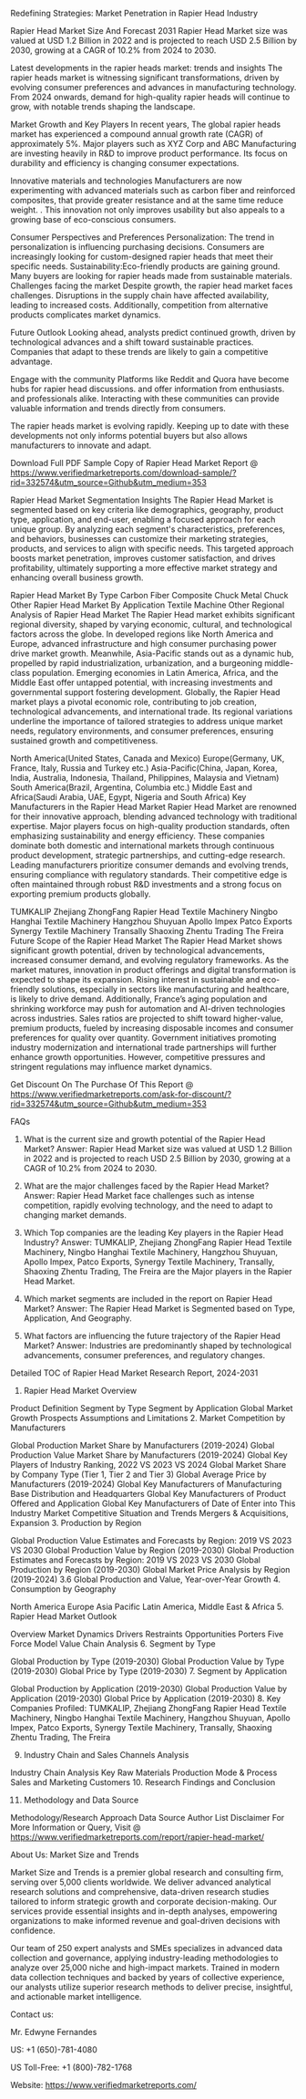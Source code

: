Redefining Strategies: Market Penetration in Rapier Head Industry


Rapier Head Market Size And Forecast 2031
Rapier Head Market size was valued at USD 1.2 Billion in 2022 and is projected to reach USD 2.5 Billion by 2030, growing at a CAGR of 10.2% from 2024 to 2030.

Latest developments in the rapier heads market: trends and insights
The rapier heads market is witnessing significant transformations, driven by evolving consumer preferences and advances in manufacturing technology. From 2024 onwards, demand for high-quality rapier heads will continue to grow, with notable trends shaping the landscape.

Market Growth and Key Players
In recent years, The global rapier heads market has experienced a compound annual growth rate (CAGR) of approximately 5%. Major players such as XYZ Corp and ABC Manufacturing are investing heavily in R&D to improve product performance. Its focus on durability and efficiency is changing consumer expectations.

Innovative materials and technologies
Manufacturers are now experimenting with advanced materials such as carbon fiber and reinforced composites, that provide greater resistance and at the same time reduce weight. . This innovation not only improves usability but also appeals to a growing base of eco-conscious consumers.

Consumer Perspectives and Preferences
Personalization: The trend in personalization is influencing purchasing decisions. Consumers are increasingly looking for custom-designed rapier heads that meet their specific needs.
Sustainability:Eco-friendly products are gaining ground. Many buyers are looking for rapier heads made from sustainable materials.
Challenges facing the market
Despite growth, the rapier head market faces challenges. Disruptions in the supply chain have affected availability, leading to increased costs. Additionally, competition from alternative products complicates market dynamics.

Future Outlook
Looking ahead, analysts predict continued growth, driven by technological advances and a shift toward sustainable practices. Companies that adapt to these trends are likely to gain a competitive advantage.

Engage with the community
Platforms like Reddit and Quora have become hubs for rapier head discussions. and offer information from enthusiasts. and professionals alike. Interacting with these communities can provide valuable information and trends directly from consumers.

The rapier heads market is evolving rapidly. Keeping up to date with these developments not only informs potential buyers but also allows manufacturers to innovate and adapt.

Download Full PDF Sample Copy of Rapier Head Market Report @ https://www.verifiedmarketreports.com/download-sample/?rid=332574&utm_source=Github&utm_medium=353

Rapier Head Market Segmentation Insights
The Rapier Head Market is segmented based on key criteria like demographics, geography, product type, application, and end-user, enabling a focused approach for each unique group. By analyzing each segment's characteristics, preferences, and behaviors, businesses can customize their marketing strategies, products, and services to align with specific needs. This targeted approach boosts market penetration, improves customer satisfaction, and drives profitability, ultimately supporting a more effective market strategy and enhancing overall business growth.

Rapier Head Market By Type
Carbon Fiber Composite Chuck
Metal Chuck
Other
Rapier Head Market By Application
Textile Machine
Other
Regional Analysis of Rapier Head Market
The Rapier Head market exhibits significant regional diversity, shaped by varying economic, cultural, and technological factors across the globe. In developed regions like North America and Europe, advanced infrastructure and high consumer purchasing power drive market growth. Meanwhile, Asia-Pacific stands out as a dynamic hub, propelled by rapid industrialization, urbanization, and a burgeoning middle-class population. Emerging economies in Latin America, Africa, and the Middle East offer untapped potential, with increasing investments and governmental support fostering development. Globally, the Rapier Head market plays a pivotal economic role, contributing to job creation, technological advancements, and international trade. Its regional variations underline the importance of tailored strategies to address unique market needs, regulatory environments, and consumer preferences, ensuring sustained growth and competitiveness.

North America(United States, Canada and Mexico)
Europe(Germany, UK, France, Italy, Russia and Turkey etc.)
Asia-Pacific(China, Japan, Korea, India, Australia, Indonesia, Thailand, Philippines, Malaysia and Vietnam)
South America(Brazil, Argentina, Columbia etc.)
Middle East and Africa(Saudi Arabia, UAE, Egypt, Nigeria and South Africa)
Key Manufacturers in the Rapier Head Market
Rapier Head Market are renowned for their innovative approach, blending advanced technology with traditional expertise. Major players focus on high-quality production standards, often emphasizing sustainability and energy efficiency. These companies dominate both domestic and international markets through continuous product development, strategic partnerships, and cutting-edge research. Leading manufacturers prioritize consumer demands and evolving trends, ensuring compliance with regulatory standards. Their competitive edge is often maintained through robust R&D investments and a strong focus on exporting premium products globally.

TUMKALIP
Zhejiang ZhongFang Rapier Head Textile Machinery
Ningbo Hanghai Textile Machinery
Hangzhou Shuyuan
Apollo Impex
Patco Exports
Synergy Textile Machinery
Transally
Shaoxing Zhentu Trading
The Freira
Future Scope of the Rapier Head Market
The Rapier Head Market shows significant growth potential, driven by technological advancements, increased consumer demand, and evolving regulatory frameworks. As the market matures, innovation in product offerings and digital transformation is expected to shape its expansion. Rising interest in sustainable and eco-friendly solutions, especially in sectors like manufacturing and healthcare, is likely to drive demand. Additionally, France’s aging population and shrinking workforce may push for automation and AI-driven technologies across industries. Sales ratios are projected to shift toward higher-value, premium products, fueled by increasing disposable incomes and consumer preferences for quality over quantity. Government initiatives promoting industry modernization and international trade partnerships will further enhance growth opportunities. However, competitive pressures and stringent regulations may influence market dynamics.

Get Discount On The Purchase Of This Report @ https://www.verifiedmarketreports.com/ask-for-discount/?rid=332574&utm_source=Github&utm_medium=353

FAQs
1. What is the current size and growth potential of the Rapier Head Market?
Answer: Rapier Head Market size was valued at USD 1.2 Billion in 2022 and is projected to reach USD 2.5 Billion by 2030, growing at a CAGR of 10.2% from 2024 to 2030.

2. What are the major challenges faced by the Rapier Head Market?
Answer: Rapier Head Market face challenges such as intense competition, rapidly evolving technology, and the need to adapt to changing market demands.

3. Which Top companies are the leading Key players in the Rapier Head Industry?
Answer: TUMKALIP, Zhejiang ZhongFang Rapier Head Textile Machinery, Ningbo Hanghai Textile Machinery, Hangzhou Shuyuan, Apollo Impex, Patco Exports, Synergy Textile Machinery, Transally, Shaoxing Zhentu Trading, The Freira are the Major players in the Rapier Head Market.

4. Which market segments are included in the report on Rapier Head Market?
Answer: The Rapier Head Market is Segmented based on Type, Application, And Geography.

5. What factors are influencing the future trajectory of the Rapier Head Market?
Answer: Industries are predominantly shaped by technological advancements, consumer preferences, and regulatory changes.

Detailed TOC of Rapier Head Market Research Report, 2024-2031
1. Rapier Head Market Overview

Product Definition
Segment by Type
Segment by Application
Global Market Growth Prospects
Assumptions and Limitations
2. Market Competition by Manufacturers

Global Production Market Share by Manufacturers (2019-2024)
Global Production Value Market Share by Manufacturers (2019-2024)
Global Key Players of Industry Ranking, 2022 VS 2023 VS 2024
Global Market Share by Company Type (Tier 1, Tier 2 and Tier 3)
Global Average Price by Manufacturers (2019-2024)
Global Key Manufacturers of Manufacturing Base Distribution and Headquarters
Global Key Manufacturers of Product Offered and Application
Global Key Manufacturers of Date of Enter into This Industry
Market Competitive Situation and Trends
Mergers & Acquisitions, Expansion
3. Production by Region

Global Production Value Estimates and Forecasts by Region: 2019 VS 2023 VS 2030
Global Production Value by Region (2019-2030)
Global Production Estimates and Forecasts by Region: 2019 VS 2023 VS 2030
Global Production by Region (2019-2030)
Global Market Price Analysis by Region (2019-2024) 3.6 Global Production and Value, Year-over-Year Growth
4. Consumption by Geography

North America
Europe
Asia Pacific
Latin America, Middle East & Africa
5. Rapier Head Market Outlook

Overview
Market Dynamics
Drivers
Restraints
Opportunities
Porters Five Force Model
Value Chain Analysis 
6. Segment by Type

Global Production by Type (2019-2030)
Global Production Value by Type (2019-2030)
Global Price by Type (2019-2030)
7. Segment by Application

Global Production by Application (2019-2030)
Global Production Value by Application (2019-2030)
Global Price by Application (2019-2030)
8. Key Companies Profiled: TUMKALIP, Zhejiang ZhongFang Rapier Head Textile Machinery, Ningbo Hanghai Textile Machinery, Hangzhou Shuyuan, Apollo Impex, Patco Exports, Synergy Textile Machinery, Transally, Shaoxing Zhentu Trading, The Freira

9. Industry Chain and Sales Channels Analysis

Industry Chain Analysis
Key Raw Materials
Production Mode & Process
Sales and Marketing
Customers
10. Research Findings and Conclusion

11. Methodology and Data Source

Methodology/Research Approach
Data Source
Author List
Disclaimer
For More Information or Query, Visit @ https://www.verifiedmarketreports.com/report/rapier-head-market/

About Us: Market Size and Trends

Market Size and Trends is a premier global research and consulting firm, serving over 5,000 clients worldwide. We deliver advanced analytical research solutions and comprehensive, data-driven research studies tailored to inform strategic growth and corporate decision-making. Our services provide essential insights and in-depth analyses, empowering organizations to make informed revenue and goal-driven decisions with confidence.

Our team of 250 expert analysts and SMEs specializes in advanced data collection and governance, applying industry-leading methodologies to analyze over 25,000 niche and high-impact markets. Trained in modern data collection techniques and backed by years of collective experience, our analysts utilize superior research methods to deliver precise, insightful, and actionable market intelligence.

Contact us:

Mr. Edwyne Fernandes

US: +1 (650)-781-4080

US Toll-Free: +1 (800)-782-1768

Website: https://www.verifiedmarketreports.com/
